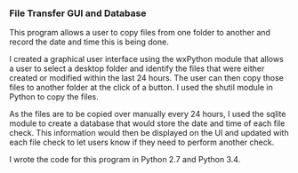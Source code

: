 ### File Transfer GUI and Database

This program allows a user to copy files from one folder to another and record the date and time this is being done.

I created a graphical user interface using the wxPython module that allows a user to select a desktop folder and identify the files that were either created or modified within the last 24 hours. The user can then copy those files to another folder at the click of a button. I used the shutil module in Python to copy the files.

As the files are to be copied over manually every 24 hours, I used the sqlite module to create a database that would store the date and time of each file check. This information would then be displayed on the UI and updated with each file check to let users know if they need to perform another check.

I wrote the code for this program in Python 2.7 and Python 3.4.
